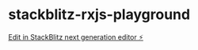 # stackblitz-rxjs-playground

[Edit in StackBlitz next generation editor ⚡️](https://stackblitz.com/~/github.com/krivanek06/stackblitz-rxjs-playground)